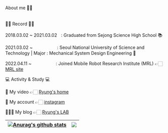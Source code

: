 About me 👨‍💻
<br/>
<br/>
<br/>
👨‍🎓 Record 👨‍🎓
<br/>
<br/>
2018.03.02 ~ 2021.03.02ㅤ: Graduated from Sejong Science High School 📚 

2021.03.02 ~ㅤㅤㅤㅤㅤㅤ: Seoul National University of Science and Technology | Major : Mechanical System Design Engineering 🔧

2022.04.11 ~ㅤㅤㅤㅤㅤㅤ: Joined Mobile Robot Research Institute (MRL) 👉🏻 [MRL site](https://mrl.seoultech.ac.kr/index.do)
<br/>

💻 Activity & Study 💻
<br/>
<br/>
 🎥 My video 👉🏻 [Ryung's home](https://www.youtube.com/channel/UCc9LB4PyAS6IN5NbVJkC0cQ)

🤳 My account  👉🏻 [instagram](https://www.instagram.com/ryung_official/)

👨🏻‍🏫 My blog  👉🏻 [Ryung's LAB](https://ryung-lab.notion.site/Ryung-s-LAB-b479d7a127e441a9bb0b32c8d52f48ea)


| <a href="https://github.com/Ryung-coding/github-readme-stats"><img align="center" src="https://github-readme-stats.vercel.app/api?username=Ryung-coding&show_icons=true&include_all_commits=true&theme=dark&hide_border=true" alt="Anurag's github stats" /></a> | <a href="https://github.com/Ryung-coding/github-readme-stats"><img align="center" src="https://github-readme-stats.vercel.app/api/top-langs/?username=Ryung-coding&layout=compact&theme=dark&hide_border=true" /></a> |
| ------------- | ------------- |

